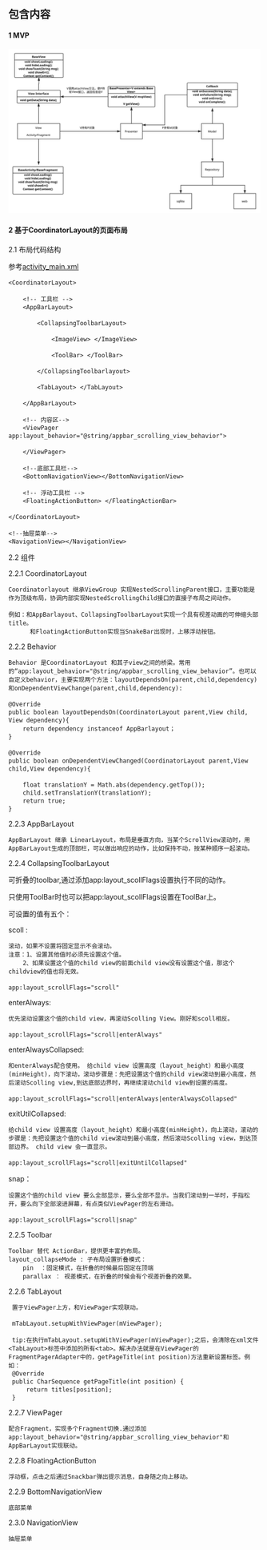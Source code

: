 ## 包含内容

#### 1 MVP  

![MVP结构图](asserts/MVP.svg)

#### 2 基于CoordinatorLayout的页面布局

 2.1 布局代码结构
 
  参考[activity_main.xml](app/src/main/res/layout/activity_main.xml)
 
 <DrawerLayout>
 
    <CoordinatorLayout>
    
        <!-- 工具栏 -->
        <AppBarLayout>
            
            <CollapsingToolbarLayout>
            
                <ImageView> </ImageView>
                
                <ToolBar> </ToolBar>
            
            </CollapsingToolbarlayout>
        
            <TabLayout> </TabLayout>
        
        </AppBarLayout> 
        
        <!-- 内容区-->
        <ViewPager  app:layout_behavior="@string/appbar_scrolling_view_behavior"> 
        
        </ViewPager>
        
        <!--底部工具栏-->
        <BottomNavigationView></BottomNavigationView>
        
        <!-- 浮动工具栏 -->
        <FloatingActionButton> </FloatingActionBar>
    
    </CoordinatorLayout>

    <!--抽屉菜单-->
    <NavigationView></NavigationView>
    
 </DrawerLayout>
  
 2.2 组件
 
 2.2.1 CoordinatorLayout
 
    Coordinatorlayout 继承ViewGroup 实现NestedScrollingParent接口，主要功能是作为顶级布局，协调内部实现NestedScrollingChild接口的直接子布局之间动作。
      
    例如：和AppBarlayout、CollapsingToolbarLayout实现一个具有视差动画的可伸缩头部title。
          和FloatingActionButton实现当SnakeBar出现时，上移浮动按钮。
          
 2.2.2 Behavior          

    Behavior 是CoordinatorLayout 和其子view之间的桥梁。常用的“app:layout_behavior="@string/appbar_scrolling_view_behavior”。也可以自定义behavior，主要实现两个方法：layoutDependsOn(parent,child,dependency)和onDependentViewChange(parent,child,dependency):
        
    @Override
    public boolean layoutDependsOn(CoordinatorLayout parent,View child, View dependency){
        return dependency instanceof AppBarlayout；
    }
    
    @Override
    public boolean onDependentViewChanged(CoordinatorLayout parent,View child,View dependency){
        
        float translationY = Math.abs(dependency.getTop());
        child.setTranslationY(translationY);
        return true;
    }
    
 2.2.3 AppBarLayout
    
    AppBarLayout 继承 LinearLayout，布局是垂直方向，当某个ScrollView滚动时，用AppBarLayout生成的顶部栏，可以做出响应的动作，比如保持不动，按某种顺序一起滚动。

 2.2.4 CollapsingToolbarLayout
 
   可折叠的toolbar,通过添加app:layout_scollFlags设置执行不同的动作。
    
   只使用ToolBar时也可以把app:layout_scollFlags设置在ToolBar上。
    
   可设置的值有五个：
        
   scoll :
    
    滚动，如果不设置将固定显示不会滚动。
    注意：1、设置其他值时必须先设置这个值。
        2、如果设置这个值的child view的前面child view没有设置这个值，那这个childview的值也将无效。
        
    app:layout_scrollFlags="scroll"
        
   enterAlways: 
    
    优先滚动设置这个值的child view，再滚动Scolling View。刚好和scoll相反。
        
    app:layout_scrollFlags="scroll|enterAlways"
        
   enterAlwaysCollapsed:
     
    和enterAlways配合使用。 给child view 设置高度（layout_height）和最小高度(minHeight)，向下滚动，滚动步骤是：先把设置这个值的child view滚动到最小高度，然后滚动Scolling view,到达底部边界时，再继续滚动child view到设置的高度。
        
    app:layout_scrollFlags="scroll|enterAlways|enterAlwaysCollapsed"
        
   exitUtilCollapsed:
     
    给child view 设置高度（layout_height）和最小高度(minHeight)，向上滚动，滚动的步骤是：先把设置这个值的child view滚动到最小高度，然后滚动Scolling view，到达顶部边界。 child view 会一直显示。
        
    app:layout_scrollFlags="scroll|exitUntilCollapsed"
        
   snap：
     
    设置这个值的child view 要么全部显示，要么全部不显示。当我们滚动到一半时，手指松开，要么向下全部滚进屏幕，有点类似ViewPager的左右滑动。
        
    app:layout_scrollFlags="scroll|snap"
   
  2.2.5 Toolbar
    
    Toolbar 替代 ActionBar，提供更丰富的布局。
    layout_collapseMode : 子布局设置折叠模式：
        pin  ：固定模式，在折叠的时候最后固定在顶端
        parallax ： 视差模式，在折叠的时候会有个视差折叠的效果。

  2.2.6 TabLayout
  
     置于ViewPager上方，和ViewPager实现联动。
     
     mTabLayout.setupWithViewPager(mViewPager);
     
     tip:在执行mTabLayout.setupWithViewPager(mViewPager);之后，会清除在xml文件<TabLayout>标签中添加的所有<tab>。解决办法就是在ViewPager的FragmentPagerAdapter中的，getPageTitle(int position)方法重新设置标签。例如：
     @Override
     public CharSequence getPageTitle(int position) {
         return titles[position];
     }
     
  2.2.7 ViewPager
  
    配合Fragment，实现多个Fragment切换.通过添加 app:layout_behavior="@string/appbar_scrolling_view_behavior"和AppBarLayout实现联动。

  2.2.8 FloatingActionButton
    
    浮动框，点击之后通过Snackbar弹出提示消息，自身随之向上移动。

  2.2.9 BottomNavigationView
  
    底部菜单
  
  2.3.0 NavigationView

    抽屉菜单
